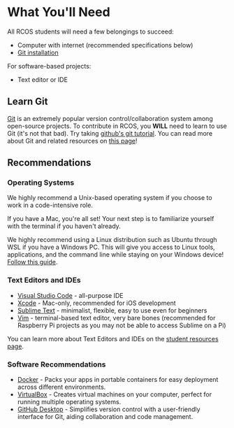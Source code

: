 # What You'll Need

All RCOS students will need a few belongings to succeed:

- Computer with internet (recommended specifications below)
- [Git installation](https://git-scm.com/book/en/v2/Getting-Started-Installing-Git)

For software-based projects:

- Text editor or IDE

## Learn Git

[Git](https://git-scm.com/) is an extremely popular version control/collaboration system among open-source projects. To contribute in RCOS, you **WILL** need to learn to use Git (it's not that bad). Try taking [github's git tutorial](https://github.com/git-guides). You can read more about Git and related resources on [this page](resources/README.md#RCOS-Essentials)!

## Recommendations

### Operating Systems

We highly recommend a Unix-based operating system if you choose to work in a code-intensive role.

If you have a Mac, you're all set! Your next step is to familiarize yourself with the terminal if you haven't already.

We highly recommend using a Linux distribution such as Ubuntu through WSL if you have a Windows PC. This will give you access to Linux tools, applications, and the command line while staying on your Windows device! [Follow this guide](https://www.omgubuntu.co.uk/how-to-install-wsl2-on-windows-10).

### Text Editors and IDEs

- [Visual Studio Code](https://code.visualstudio.com/) - all-purpose IDE
- [Xcode](https://developer.apple.com/xcode/) - Mac-only, recommended for iOS development
- [Sublime Text](https://www.sublimetext.com/) - minimalist, flexible, easy to use even for beginners
- [Vim](https://www.vim.org/) - terminal-based text editor, very bare bones (recommended for Raspberry Pi projects as you may not be able to access Sublime on a Pi)

You can learn more about Text Editors and IDEs on the [student resources page](resources/README.md#ides-and-code-editors).

<!--TODO - dotfiles recommendations
TODO - recommendations for hardware projects-->

### Software Recommendations

- [Docker](https://www.docker.com/products/docker-desktop) - Packs your apps in portable containers for easy deployment across different environments.
- [VirtualBox](https://www.virtualbox.org/) - Creates virtual machines on your computer, perfect for running multiple operating systems.
- [GitHub Desktop](https://desktop.github.com/) - Simplifies version control with a user-friendly interface for Git, aiding collaboration and code management.
